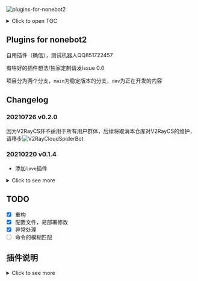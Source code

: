 ![plugins-for-nonebot2](https://socialify.git.ci/beiyuouo/plugins-for-nonebot2/image?font=Source%20Code%20Pro&forks=1&issues=1&language=1&logo=https%3A%2F%2Favatars0.githubusercontent.com%2Fu%2F44976445%3Fs%3D460%26u%3D182d335f502ab38522bde613717bd77aa1f6f766%26v%3D4&owner=1&pattern=Circuit%20Board&pulls=1&stargazers=1&theme=Light)

<details>
    <summary>Click to open TOC</summary>

<!-- MarkdownTOC -->

- [Plugins for nonebot2](#plugins-for-nonebot2)
- [Changelog](#changelog)
    - [20210726 v0.2.0](#20210726-v020)
    - [20210220 v0.1.4](#20210220-v014)
    - [20210216 v0.1.3](#20210216-v013)
    - [20210125 v0.1.1-v0.1.2](#20210125-v011-v012)
    - [20210122 v0.1.0](#重要更新)
    - [20210116 v0.0.4](#20210116-v004)
    - [20210114 v0.0.3](#20210114-v003)
    - [20210114 v0.0.2](#20210114-v002)
    - [20210113 v0.0.1](#20210113-v001)
- [TODO](#todo)
- [插件说明](#%E6%8F%92%E4%BB%B6%E8%AF%B4%E6%98%8E)
    - [menu](#menu)
    - [base](#base)
    - [rp](#rp)
    - [ssr/v2ray](#ssrv2ray)
    - [v2raycs](#v2raycs)
    - [twqd](#twqd)
    - [ai](#ai)
    - [ai_100000000](#ai_100000000)
    - [bullshit](#bullshit)
    - [zhihu](#zhihu)
    - [twqh](#twqh)
    - [auto_agree](#auto_agree)
    - [setu](#setu)
    - [helpme](#helpme)
    - [souti](#souti)
    - [tiangou](#tiangou)
    - [weather](#weather)
    - [mrwh](#mrwh)
    - [yiqing](#yiqing)
    - [hhsh](#hhsh)
    - [esports](#esports)

<!-- /MarkdownTOC -->

</details>



## Plugins for nonebot2

自用插件（确信），测试机器人QQ851722457

有啥好的插件想法/独家定制请发issue 0.0

项目分为两个分支，`main`为稳定版本的分支，`dev`为正在开发的内容

## Changelog

### 20210726 v0.2.0
因为V2RayCS并不适用于所有用户群体，后续将取消本仓库对V2RayCS的维护，请移步![V2RayCloudSpiderBot](https://github.com/beiyuouo/V2RayCloudSpiderBot)

### 20210220 v0.1.4
- 添加`love`插件

<details>
    <summary>Click to see more</summary>

### 20210216 v0.1.3
- 添加电竞查询插件

### 20210125 v0.1.1-v0.1.2
- 添加疫情查询插件
- 添加搜题插件

### 20210122 v0.1.0 [重要更新]
- 代码重构，更新配置方式，更易于移植和配置

### 20210116 v0.0.4
- 添加`hhsh`和`menu`功能

### 20210114 v0.0.3
- 仓库重命名为bbot

### 20210114 v0.0.2
- 添加`menu,mrwh`和`setu`功能

### 20210113 v0.0.1
- 基础框架和功能

</details>

## TODO

- [x] 重构
- [x] 配置文件，易部署修改
- [x] 异常处理
- [ ] 命令的模糊匹配

## 插件说明

<details>
    <summary>Click to see more</summary>

### menu

说明：插件汇总，菜单

命令：`{ menu | 菜单 }`

### base
说明：基础命令，由于目前食用的nonebot2版本builtin插件有问题，因此做了简单的重写

命令：`{ say | echo } { text }`

### rp
说明：测试用插件，`(1,100)` 随机数

命令：今日人品

### ssr/v2ray
说明：获取一条ssr/v2ray链接，API配合<a href="https://github.com/QIN2DIM/V2RayCloudSpider">V2RayCloudSpider</a>食用

命令：`{ ssr | v2ray }`

食用指北：修改`.env.dev`内配置ssr/v2ray/v2raycs的api接口

### v2raycs
说明：获取ssr/v2ray余量信息，API配合<a href="https://github.com/QIN2DIM/V2RayCloudSpider">V2RayCloudSpider</a>食用

命令：`v2raycs`

### twqd
说明：HainanUniversity体温签到接口

命令：
```
twqd { 学号 }
twqdall
adduser { 学号 } { 密码 } { 邮箱 }
add { 学号 } # 以发送人QQ为键值
add { qq } { 学号 }
query { qq | 学号 } {}
```

食用指北：后端使用MySQL存储QQ-学号映射，API由<a href="https://github.com/QIN2DIM/CampusDailyAutoSign">ALKAID</a>提供
需要修改`.env.dev`的字段
```
ALKAID_HOST = "" # CHANGE ALKAIDAPI HOST
QQMAP_HOST = "" # CHANGE 数据库HOST
QQMAP_USERNAME = "" # CHANGE 数据库用户名
QQMAP_PASSWORD = "" # CHANGE 数据库密码

PLUGINS_PATH = "awesome_bot/plugins/hnu-temp-report-bot" # CHANGE 插件目录
GOCQ_PATH = "" # CHANGE GO-CQHTTP运行目录
EXCEPTION_ADMIN = [{"type": "group", "id": ""}] # type: group or private, id: qq for group 
# 如果需要输出异常进行监控，可以利用这个修改成QQ群号或是QQ号即可

AccessKeyId = "" # CHANGE OSS key
AccessKeySecret = "" # CHANGE OSS secret
bucket_name = "" # CHANGE OSS bucket
oss2.Bucket(auth, "", bucket_name) # CHANGE OSS host
```

ps: 对于HainanUnverisity的同学，可以将bot(851722457)拉到群中进行签到，bot会自动同意加群和好友请求. 如需twqdall，请联系superadmin(729320011,471591513)，进行信息录入

### ai
说明：百度UNIX2，图灵机器人接口

命令：`""`，正常对话即可

食用指北：修改`.env.dev`内的BAIDU_API_KEY等

### ai_100000000
说明：价值一个亿的AI核心代码，dddd

命令：`ai {}`


### bullshit
说明：狗屁不通生成器

命令：`{ bullshit | 狗屁不通 | 狗屁不通生成器 } { theme }`

### zhihu
说明：知乎日报

命令：`{ zhihu | 知乎 | 知乎日报 }`

### twqh
说明：来一句土味情话

命令：`{ twqh | 土味情话 | 情话 | 土味 | 来句土味 | 来句情话 | 来句土味情话 | 你爱我吗 | 爱我吗 }`

### auto_agree
说明：自动同意好友申请和加群邀请

### setu

说明：给俺来张瑟图！

命令：`{ setu | 瑟图 | 色图 | 来张瑟图 | 来张色图 }`

### helpme
On Developing...

说明：帮我

命令：
```
帮我骂人 @someone
```

食用指北：添加`脏话样本.txt`

### souti

说明：搜题

命令：
```
搜题 { 题目 }
```

食用指北：


### tiangou

On Developing

说明：来舔我

命令：

食用指北：


### weather

On Developing

说明：天气预报

命令：

食用指北：

### mrwh

说明：每日问好，用到的插件<a href="https://github.com/nonebot/plugin-apscheduler">https://github.com/nonebot/plugin-apscheduler</a>

命令：无

食用指北：
修改`.env.dev`文件中
```
MRWH_GROUP = [''] # 需要通知的群列表
MRWH_SPECIAL_USER = [''] # 需要特殊提醒的群成员
TIANQI_KEY = '' #Tianqi API Key
```


### yiqing

说明：疫情查询

命令：`疫情 { 地点 }`

### hhsh

说明：能不能好好说话？

命令：`hhsh { text text }`


### esports

On developing.

说明：查询近日赛程

命令：`{ [lol, LOL, csgo, CSGO] [date] }`

参考：<a href="https://github.com/ChangxingJiang/CxSpider">link</a>

依赖：`crawlertool, Python3.8`

</details>